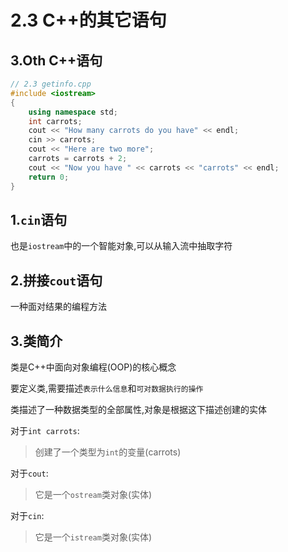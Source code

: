 # 2.3 C++的其它语句

## 3.Oth C++语句

```cpp
// 2.3 getinfo.cpp
#include <iostream>
{
    using namespace std;
    int carrots;
    cout << "How many carrots do you have" << endl;
    cin >> carrots;
    cout << "Here are two more";
    carrots = carrots + 2;
    cout << "Now you have " << carrots << "carrots" << endl;
    return 0;
}
```

## **1.`cin`语句**

也是`iostream`中的一个智能对象,可以从输入流中抽取字符

## **2.拼接`cout`语句**

一种面对结果的编程方法

## **3.类简介**

类是C++中面向对象编程(OOP)的核心概念

要定义类,需要描述`表示什么信息`和`可对数据执行的操作`

类描述了一种数据类型的全部属性,对象是根据这下描述创建的实体

对于`int carrots`:

>   创建了一个类型为`int`的变量(carrots)

对于`cout`:

>   它是一个`ostream`类对象(实体)

对于`cin`:

>   它是一个`istream`类对象(实体)